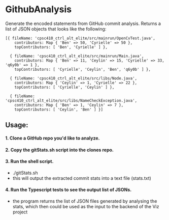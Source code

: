 # GithubAnalysis
Generate the encoded statements from GitHub commit analysis. Returns a list of JSON objects that looks like the following:

```
[{ fileName: 'cpsc410_ctrl_alt_elite/src/mainrun/OpenCvTest.java',
    contributors: Map { 'Ben' => 50, 'Cyrielle' => 50 },
    topContributors: [ 'Ben', 'Cyrielle' ] },
    
  { fileName: 'cpsc410_ctrl_alt_elite/src/mainrun/Main.java',
    contributors: Map { 'Ben' => 11, 'Ceylin' => 15, 'Cyrielle' => 33, 'q6y0b' => 1 },
    topContributors: [ 'Cyrielle', 'Ceylin', 'Ben', 'q6y0b' ] },
    
  { fileName: 'cpsc410_ctrl_alt_elite/src/libs/Node.java',
    contributors: Map { 'Ceylin' => 1, 'Cyrielle' => 22 },
    topContributors: [ 'Cyrielle', 'Ceylin' ] },
    
  { fileName: 'cpsc410_ctrl_alt_elite/src/libs/NameCheckException.java',
    contributors: Map { 'Ben' => 1, 'Ceylin' => 7 },
    topContributors: [ 'Ceylin', 'Ben' ] }]
```


## Usage:

#### 1. Clone a GitHub repo you'd like to analyze.
#### 2. Copy the gitStats.sh script into the clones repo.
#### 3. Run the shell script.
- ./gitStats.sh
- this will output the extracted commit stats into a text file (stats.txt)
#### 4. Run the Typescript tests to see the output list of JSONs.
- the program returns the list of JSON files generated by analysing the stats, which then could be used as the input to the backend of the Viz project
